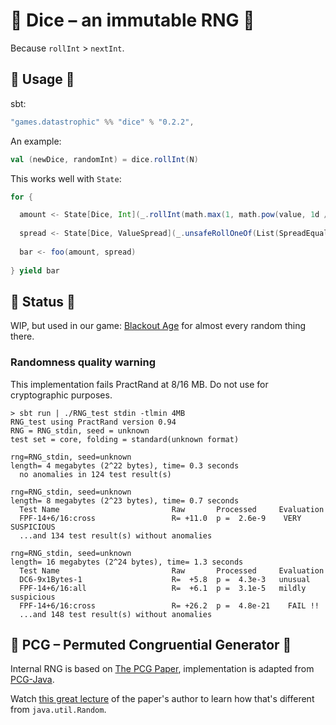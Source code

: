 # 🎲 Dice – an immutable RNG 🎲

Because `rollInt` > `nextInt`.


## 🎲 Usage 🎲
sbt:
```scala
"games.datastrophic" %% "dice" % "0.2.2",
```
An example:
```scala
val (newDice, randomInt) = dice.rollInt(N)
```

This works well with `State`:
```scala
for {

  amount <- State[Dice, Int](_.rollInt(math.max(1, math.pow(value, 1d / 9).toInt)))
  
  spread <- State[Dice, ValueSpread](_.unsafeRollOneOf(List(SpreadEqually, SpreadStepOne, SpreadSquare)))
  
  bar <- foo(amount, spread)
  
} yield bar
```


## 🎲 Status 🎲
WIP, but used in our game: [Blackout Age](https://blackoutage.com/) for almost every random thing there.

### Randomness quality warning
This implementation fails PractRand at 8/16 MB. Do not use for cryptographic purposes. 

```
> sbt run | ./RNG_test stdin -tlmin 4MB
RNG_test using PractRand version 0.94
RNG = RNG_stdin, seed = unknown
test set = core, folding = standard(unknown format)

rng=RNG_stdin, seed=unknown
length= 4 megabytes (2^22 bytes), time= 0.3 seconds
  no anomalies in 124 test result(s)

rng=RNG_stdin, seed=unknown
length= 8 megabytes (2^23 bytes), time= 0.7 seconds
  Test Name                         Raw       Processed     Evaluation
  FPF-14+6/16:cross                 R= +11.0  p =  2.6e-9    VERY SUSPICIOUS 
  ...and 134 test result(s) without anomalies

rng=RNG_stdin, seed=unknown
length= 16 megabytes (2^24 bytes), time= 1.3 seconds
  Test Name                         Raw       Processed     Evaluation
  DC6-9x1Bytes-1                    R=  +5.8  p =  4.3e-3   unusual          
  FPF-14+6/16:all                   R=  +6.1  p =  3.1e-5   mildly suspicious
  FPF-14+6/16:cross                 R= +26.2  p =  4.8e-21    FAIL !!        
  ...and 148 test result(s) without anomalies

```

## 🎲 PCG – Permuted Congruential Generator 🎲
Internal RNG is based on [The PCG Paper](https://www.pcg-random.org), implementation is adapted from [PCG-Java](https://github.com/alexeyr/pcg-java).

Watch [this great lecture](https://www.youtube.com/watch?v=45Oet5qjlms) of the paper's author to learn how that's different from `java.util.Random`.
